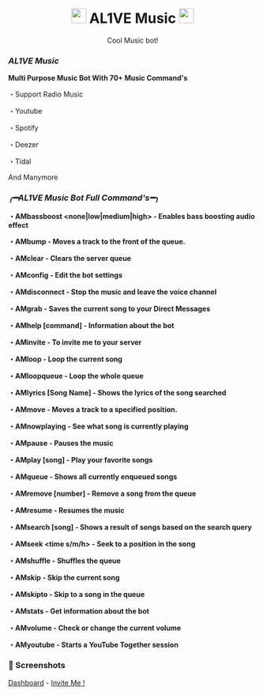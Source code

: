 <h1 align="center"><img src="./assets/logo.gif" width="30px"> AL1VE Music <img src="./assets/logo.gif" width="30px"></h1>
<p align="center">Cool Music bot!</p>

### ***AL1VE Music***

**Multi Purpose Music Bot With 70+ Music Command's**

・Support Radio Music

・Youtube

・Spotify

・Deezer

・Tidal 

And Manymore

### ***╭━AL1VE Music Bot Full Command's━╮***

**・AMbassboost <none|low|medium|high> - Enables bass boosting audio effect**

**・AMbump - Moves a track to the front of the queue.**

**・AMclear - Clears the server queue**

**・AMconfig - Edit the bot settings**

**・AMdisconnect - Stop the music and leave the voice channel**

**・AMgrab - Saves the current song to your Direct Messages**

**・AMhelp [command] - Information about the bot**

**・AMinvite - To invite me to your server**

**・AMloop - Loop the current song**

**・AMloopqueue - Loop the whole queue**

**・AMlyrics [Song Name] - Shows the lyrics of the song searched**

**・AMmove - Moves a track to a specified position.**

**・AMnowplaying - See what song is currently playing**

  **・AMpause - Pauses the music**

  **・AMplay [song] - Play your favorite songs**

  **・AMqueue - Shows all currently enqueued songs**

  **・AMremove [number] - Remove a song from the queue**

  **・AMresume - Resumes the music**

  **・AMsearch [song] - Shows a result of songs based on the search query**

  **・AMseek <time s/m/h> - Seek to a position in the song**

  **・AMshuffle - Shuffles the queue**

  **・AMskip - Skip the current song**

  **・AMskipto <number> - Skip to a song in the queue**

  **・AMstats - Get information about the bot**

  **・AMvolume <volume> - Check or change the current volume**

  **・AMyoutube - Starts a YouTube Together session**
  
 ### 📸 Screenshots

 [Dashboard](https://discord-musicbot.brid1.repl.co/)    -    [Invite Me !](https://discord.com/api/oauth2/authorize?client_id=901440907851739146&permissions=139824979264&scope=bot)
